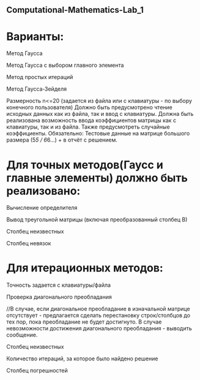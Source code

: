 ## Computational-Mathematics-Lab_1
# Варианты:
Метод Гаусса

Метод Гаусса с выбором главного элемента

Метод простых итераций

Метод Гаусса-Зейделя


Размерность n<=20 (задается из файла или с клавиатуры - по выбору конечного пользователя)
Должно быть предусмотрено чтение исходных данных как из файла, так и ввод с клавиатуры.
Должна быть реализована возможность ввода коэффициентов матрицы как с клавиатуры, так и из файла. Также предусмотреть случайные коэффициенты.
Обязательно: Тестовые данные на матрице большого размера (5*5 / 6*6...) + в отчёт с решением.

# Для точных методов(Гаусс и главные элементы) должно быть реализовано:

Вычисление определителя

Вывод треугольной  матрицы (включая преобразованный столбец В)

Столбец неизвестных

Столбец невязок

# Для итерационных методов:

Точность задается с клавиатуры/файла

Проверка диагонального преобладания

//В случае, если диагональное преобладание в изначальной матрице отсутствует - предлагается сделать перестановку строк/столбцов до тех пор, пока преобладание не будет достигнуто. В случае невозможности достижения диагонального преобладания - выводить сообщение.

Столбец неизвестных

Количество итераций, за которое было найдено решение

Столбец погрешностей
